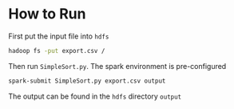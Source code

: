 # How to Run

First put the input file into `hdfs`
```bash
hadoop fs -put export.csv /
```

Then run `SimpleSort.py`.  The spark environment is pre-configured
```bash
spark-submit SimpleSort.py export.csv output
```

The output can be found in the `hdfs` directory `output`
